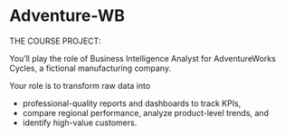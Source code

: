 # Adventure-WB
THE COURSE PROJECT:

You’ll play the role of Business Intelligence Analyst for AdventureWorks Cycles, a fictional manufacturing company. 

Your role is to transform raw data into 

- professional-quality reports and dashboards to track KPIs,
- compare regional performance, analyze product-level trends, and
- identify high-value customers.
